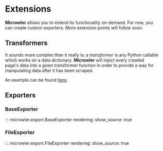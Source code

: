 # Extensions
**Microwler** allows you to extend its functionality on-demand. For now, you can
create custom exporters. More extension points will follow soon.

## Transformers
It sounds more complex than it really is: a *transformer* is any Python callable
which works on a data dictionary. **Microwler** will inject every crawled page's data
into a given transformer function in order to provide a way for manipulating data after it has been scraped.

An example can be found [here](https://github.com/INNOVINATI/microwler/blob/master/examples/advanced.py).

## Exporters

### BaseExporter

::: microwler.export.BaseExporter
    rendering:
      show_source: true
      
### FileExporter

::: microwler.export.FileExporter
    rendering:
      show_source: true